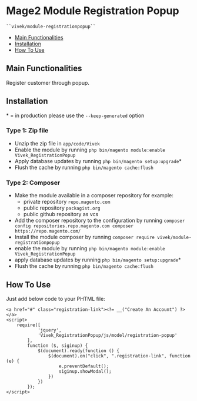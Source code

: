 # Mage2 Module Registration Popup

    ``vivek/module-registrationpopup``

 - [Main Functionalities](#main-functionalities)
 - [Installation](#installation)
 - [How To Use](#how-to-use)


## Main Functionalities
Register customer through popup.

## Installation
\* = in production please use the `--keep-generated` option

### Type 1: Zip file

 - Unzip the zip file in `app/code/Vivek`
 - Enable the module by running `php bin/magento module:enable Vivek_RegistrationPopup`
 - Apply database updates by running `php bin/magento setup:upgrade`\*
 - Flush the cache by running `php bin/magento cache:flush`

### Type 2: Composer

 - Make the module available in a composer repository for example:
    - private repository `repo.magento.com`
    - public repository `packagist.org`
    - public github repository as vcs
 - Add the composer repository to the configuration by running `composer config repositories.repo.magento.com composer https://repo.magento.com/`
 - Install the module composer by running `composer require vivek/module-registrationpopup`
 - enable the module by running `php bin/magento module:enable Vivek_RegistrationPopup`
 - apply database updates by running `php bin/magento setup:upgrade`\*
 - Flush the cache by running `php bin/magento cache:flush`



## How To Use
Just add below code to your PHTML file:

```
<a href="#" class="registration-link"><?= __("Create An Account") ?></a>
<script>
    require([
            'jquery',
            'Vivek_RegistrationPopup/js/model/registration-popup'
        ],
        function ($, siginup) {
            $(document).ready(function () {
                $(document).on("click", ".registration-link", function (e) {
                    e.preventDefault();
                    siginup.showModal();
                })
            })
        });
</script>
```


